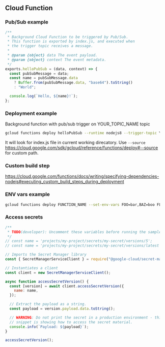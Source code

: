 ## Cloud Function

### Pub/Sub example

```javascript
/**
 * Background Cloud Function to be triggered by Pub/Sub.
 * This function is exported by index.js, and executed when
 * the trigger topic receives a message.
 *
 * @param {object} data The event payload.
 * @param {object} context The event metadata.
 */
exports.helloPubSub = (data, context) => {
  const pubSubMessage = data;
  const name = pubSubMessage.data
    ? Buffer.from(pubSubMessage.data, "base64").toString()
    : "World";

  console.log(`Hello, ${name}!`);
};
```

### Deployment example

Background function with pub/sub trigger on YOUR_TOPIC_NAME topic

```bash
gcloud functions deploy helloPubSub --runtime nodejs8 --trigger-topic YOUR_TOPIC_NAME
```

It will look for index.js file in current working direcatory. Use `--source`
https://cloud.google.com/sdk/gcloud/reference/functions/deploy#--source
for custom path.

### Custom build step

https://cloud.google.com/functions/docs/writing/specifying-dependencies-nodejs#executing_custom_build_steps_during_deployment

### ENV vars example

```bash
gcloud functions deploy FUNCTION_NAME --set-env-vars FOO=bar,BAZ=boo FLAGS...
```

### Access secrets

```javascript
/**
 * TODO(developer): Uncomment these variables before running the sample.
 */
// const name = 'projects/my-project/secrets/my-secret/versions/5';
// const name = 'projects/my-project/secrets/my-secret/versions/latest';

// Imports the Secret Manager library
const { SecretManagerServiceClient } = require("@google-cloud/secret-manager");

// Instantiates a client
const client = new SecretManagerServiceClient();

async function accessSecretVersion() {
  const [version] = await client.accessSecretVersion({
    name: name,
  });

  // Extract the payload as a string.
  const payload = version.payload.data.toString();

  // WARNING: Do not print the secret in a production environment - this
  // snippet is showing how to access the secret material.
  console.info(`Payload: ${payload}`);
}

accessSecretVersion();
```